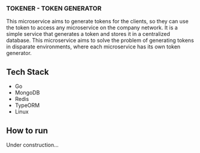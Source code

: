 ### TOKENER - TOKEN GENERATOR

This microservice aims to generate tokens for the clients, so they can use the token to access any microservice on the company network. It is a simple service that generates a token and stores it in a centralized database. This microservice aims to solve the problem of generating tokens in disparate environments, where each microservice has its own token generator. 

## Tech Stack

- Go
- MongoDB
- Redis
- TypeORM
- Linux

## How to run

Under construction...